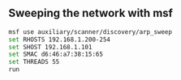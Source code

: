 ## Sweeping the network with msf

```bash
msf use auxiliary/scanner/discovery/arp_sweep
set RHOSTS 192.168.1.200-254 
set SHOST 192.168.1.101 
set SMAC d6:46:a7:38:15:65 
set THREADS 55 
run
```



